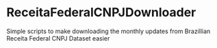 # ReceitaFederalCNPJDownloader
Simple scripts to make downloading the monthly updates from Brazillian Receita Federal CNPJ Dataset easier
